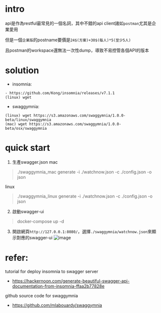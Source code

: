 # intro
api是作為restful最常見的一個名詞，其中不錯的api client諸如`postman`尤其是企業愛用

但是一個`企業版`的postname要價是`24$(方案)+30$(每人)*5(至少5人)`

且postman的workspace還無法一次性dump，導致不易控管各個API的版本


# solution
- insomnia:
```
- https://github.com/Kong/insomnia/releases/v7.1.1
(linux) wget 
```
- swaggymnia:
```
(linux) wget https://s3.amazonaws.com/swaggymnia/1.0.0-beta/linux/swaggymnia
(mac) wget https://s3.amazonaws.com/swaggymnia/1.0.0-beta/osx/swaggymnia
```

# quick start
1. 生產swagger.json
mac
> ./swaggymnia_mac generate -i ./watchnow.json -c ./config.json -o json

linux
> ./swaggymnia_linux generate -i ./watchnow.json -c ./config.json -o json


2. 啟動swagger-ui
> docker-compose up -d


3. 開啟網頁`http://127.0.0.1:8080/`，選擇`./swaggymnia/watchnow.json`來顯示對應的swagger-ui
![image](https://github.com/jim0409/LinuxIssue/blob/master/convert_insomnia_swagger/demo.png)


# refer:
tutorial for deploy insomnia to swagger server
- https://hackernoon.com/generate-beautiful-swagger-api-documentation-from-insomnia-ffaa2b77828e


github source code for swaggymnia
- https://github.com/mlabouardy/swaggymnia

